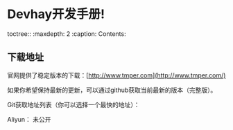 Devhay开发手册!
=======================================

toctree::
   :maxdepth: 2
   :caption: Contents:



## 下载地址

官网提供了稳定版本的下载：[http://www.tmper.com](http://www.tmper.com/)

如果你希望保持最新的更新，可以通过github获取当前最新的版本（完整版）。

Git获取地址列表（你可以选择一个最快的地址）：

Aliyun： 未公开

